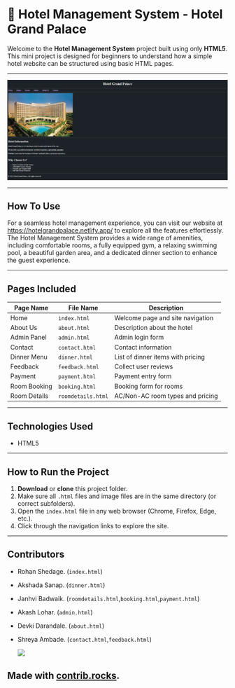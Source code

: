 
# 🏨 Hotel Management System - Hotel Grand Palace

Welcome to the **Hotel Management System** project built using only **HTML5**.  
This mini project is designed for beginners to understand how a simple hotel website can be structured using basic HTML pages.

---

![indexpage](/images/index.png)

---
## How To Use

For a seamless hotel management experience, you can visit our website at https://hotelgrandpalace.netlify.app/ to explore all the features effortlessly. The Hotel Management System provides a wide range of amenities, including comfortable rooms, a fully equipped gym, a relaxing swimming pool, a beautiful garden area, and a dedicated dinner section to enhance the guest experience.

---

##  Pages Included

| Page Name        | File Name        | Description                                     |
|------------------|------------------|-------------------------------------------------|
|  Home           | `index.html`      | Welcome page and site navigation                |
|  About Us       | `about.html`      | Description about the hotel                     |
|  Admin Panel   | `admin.html`      | Admin login form                                |
|  Contact        | `contact.html`    | Contact information                             |
|  Dinner Menu   | `dinner.html`     | List of dinner items with pricing               |
|  Feedback       | `feedback.html`   | Collect user reviews                            |
|  Payment        | `payment.html`    | Payment entry form                              |
|  Room Booking  | `booking.html`    | Booking form for rooms                          |
|  Room Details  | `roomdetails.html`| AC/Non-AC room types and pricing                |

---

##  Technologies Used

-  HTML5 

---

##  How to Run the Project

1. **Download** or **clone** this project folder.
2. Make sure all `.html` files and image files are in the same directory (or correct subfolders).
3. Open the `index.html` file in any web browser (Chrome, Firefox, Edge, etc.).
4. Click through the navigation links to explore the site.

---


##  Contributors

- Rohan Shedage. (`index.html`)
- Akshada Sanap. (`dinner.html`)
- Janhvi Badwaik. (`roomdetails.html`,`booking.html`,`payment.html`)
- Akash Lohar. (`admin.html`)
- Devki Darandale. (`about.html`)
- Shreya Ambade. (`contact.html`,`feedback.html`)

  <a href="https://github.com/RohanShedage01/icp-13-html-github-group-project-1-Hotel-Managment-System-Website/graphs/contributors">
  <img src="https://contrib.rocks/image?repo=RohanShedage01/icp-13-html-github-group-project-1-Hotel-Managment-System-Website" />
</a>

Made with [contrib.rocks](https://contrib.rocks).
---

